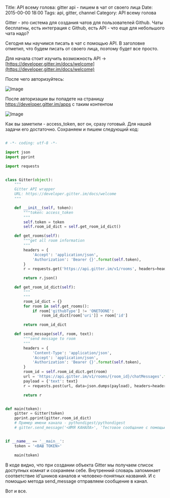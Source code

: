 Title: API всему голова: gitter api - пишем в чат от своего лица
Date: 2015-00-00 18:00
Tags: api, gitter, channel
Category: API всему голова

Gitter - это система для создания чатов для пользователей Github. 
Чаты бесплатны, есть интеграция с Github, есть API - что еще для небольшого чата надо?

Сегодня мы научимся писать в чат с помощью API. В заголовке отметил, что будем писать от своего лица, поэтому будет все просто.

Для начала стоит изучить возможность API -> [https://developer.gitter.im/docs/welcome](https://developer.gitter.im/docs/welcome)

После чего авторизуйтесь:

![Image](http://pynsk.ru/images/posts/gitter_1.png)

После авторизации вы попадете на страницу https://developer.gitter.im/apps с таким контентом

![Image](http://pynsk.ru/images/posts/gitter_2.png)


Как вы заметили - access_token, вот он, сразу готовый. Для нашей задачи его достаточно.
Сохраняем и пишем следующий код:

```python

# -*- coding: utf-8 -*-

import json
import pprint

import requests


class Gitter(object):
    """
    Gitter API wrapper
    URL: https://developer.gitter.im/docs/welcome
    """

    def __init__(self, token):
        """token: access_token
        """
        self.token = token
        self.room_id_dict = self.get_room_id_dict()

    def get_rooms(self):
        """get all room information
        """
        headers = {
            'Accept': 'application/json',
            'Authorization': 'Bearer {}'.format(self.token),
        }
        r = requests.get('https://api.gitter.im/v1/rooms', headers=headers)

        return r.json()

    def get_room_id_dict(self):
        """
        """
        room_id_dict = {}
        for room in self.get_rooms():
            if room['githubType'] != 'ONETOONE':
                room_id_dict[room['uri']] = room['id']

        return room_id_dict

    def send_message(self, room, text):
        """send message to room
        """
        headers = {
            'Content-Type': 'application/json',
            'Accept': 'application/json',
            'Authorization': 'Bearer {}'.format(self.token),
        }
        room_id = self.room_id_dict.get(room)
        url = 'https://api.gitter.im/v1/rooms/{room_id}/chatMessages'.format(room_id=room_id)
        payload = {'text': text}
        r = requests.post(url, data=json.dumps(payload), headers=headers)

        return r


def main(token):
    gitter = Gitter(token)
    pprint.pprint(gitter.room_id_dict)
    # Пример имени канала - pythondigest/pythondigest
    # gitter.send_message('<ИМЯ КАНАЛА>', 'Тестовое сообщание с помощью API')


if __name__ == '__main__':
    token = '<ВАШ TOKEN>'

    main(token)

```

В коде видно, что при создании объекта Gitter мы получаем список доступных комнат и сохраняем себе. Внутренний словарь запоминает соответствие id'шников каналов и человеко-понятных названий. 
И с помощью метода send_message отправляем сообщение в канал.

Вот и все.